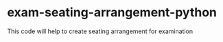 # exam-seating-arrangement-python
This code will help to create seating arrangement for examination 
